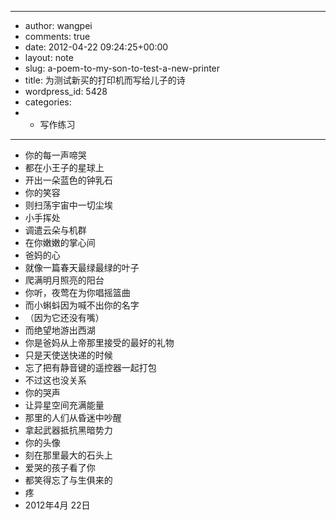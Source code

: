 - ---
- author: wangpei
- comments: true
- date: 2012-04-22 09:24:25+00:00
- layout: note
- slug: a-poem-to-my-son-to-test-a-new-printer
- title: 为测试新买的打印机而写给儿子的诗
- wordpress_id: 5428
- categories:
- - 写作练习
- ---
- 你的每一声啼哭
- 都在小王子的星球上
- 开出一朵蓝色的钟乳石
- 你的笑容
- 则扫荡宇宙中一切尘埃
- 小手挥处
- 调遣云朵与机群
- 在你嫩嫩的掌心间
- 爸妈的心
- 就像一篇春天最绿最绿的叶子
- 爬满明月照亮的阳台
- 你听，夜莺在为你唱摇篮曲
- 而小蝌蚪因为喊不出你的名字
- （因为它还没有嘴）
- 而绝望地游出西湖
- 你是爸妈从上帝那里接受的最好的礼物
- 只是天使送快递的时候
- 忘了把有静音键的遥控器一起打包
- 不过这也没关系
- 你的哭声
- 让异星空间充满能量
- 那里的人们从昏迷中吵醒
- 拿起武器抵抗黑暗势力
- 你的头像
- 刻在那里最大的石头上
- 爱哭的孩子看了你
- 都笑得忘了与生俱来的
- 疼
- 2012年4月 22日
